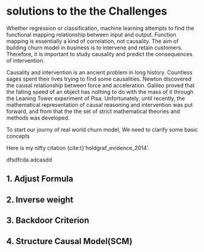 # solutions to the the Challenges

Whether regression or classification, machine learning attempts to find the functional mapping relationship between input and output. Function mapping is essentially a kind of correlation, not causality. The aim of building churn model in business is to intervene and retain customers. Therefore, it is important to study causality and predict the consequences of intervention.

Causality and intervention is an ancient problem in long history. Countless sages spent their lives trying to find some causalities. Newton discovered the causal relationship between force and acceleration. Galileo proved that the falling speed of an object has nothing to do with the mass of it through the Leaning Tower experiment of Pisa. Unfortunately, until recently, the mathematical representation of causal reasoning and intervention was put forward, and from that the the set of strict mathematical theories and methods was developed.

To start our journy of real world churn model, We need to clarify some basic concepts

Here is my nifty citation {cite:t}'holdgraf_evidence_2014'.

dfsdfcda
adcasdd

## 1. Adjust Formula

## 2. Inverse weight

## 3. Backdoor Criterion

## 4. Structure Causal Model(SCM)
